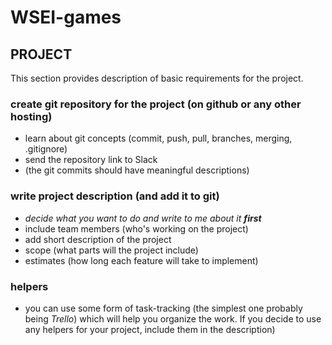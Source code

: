 # WSEI-games

## PROJECT

This section provides description of basic requirements for the project.

### create git repository for the project (on github or any other hosting)
* learn about git concepts (commit, push, pull, branches, merging, .gitignore)
* send the repository link to Slack
* (the git commits should have meaningful descriptions)

### write project description (and add it to git)
* _decide what you want to do and write to me about it **first**_
* include team members (who's working on the project)
* add short description of the project
* scope (what parts will the project include) 
* estimates (how long each feature will take to implement)

### helpers
* you can use some form of task-tracking (the simplest one probably being _Trello_)
which will help you organize the work. 
If you decide to use any helpers for your project, include them in the description)
